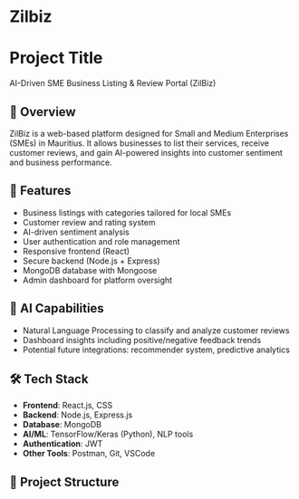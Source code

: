 # Zilbiz

# Project Title

AI-Driven SME Business Listing & Review Portal (ZilBiz)

## 📌 Overview

ZilBiz is a web-based platform designed for Small and Medium Enterprises (SMEs) in Mauritius. It allows businesses to list their services, receive customer reviews, and gain AI-powered insights into customer sentiment and business performance.

## 🚀 Features

- Business listings with categories tailored for local SMEs
- Customer review and rating system
- AI-driven sentiment analysis
- User authentication and role management
- Responsive frontend (React)
- Secure backend (Node.js + Express)
- MongoDB database with Mongoose
- Admin dashboard for platform oversight

## 🧠 AI Capabilities

- Natural Language Processing to classify and analyze customer reviews
- Dashboard insights including positive/negative feedback trends
- Potential future integrations: recommender system, predictive analytics

## 🛠 Tech Stack

- **Frontend**: React.js, CSS
- **Backend**: Node.js, Express.js
- **Database**: MongoDB
- **AI/ML**: TensorFlow/Keras (Python), NLP tools
- **Authentication**: JWT
- **Other Tools**: Postman, Git, VSCode

## 📂 Project Structure

